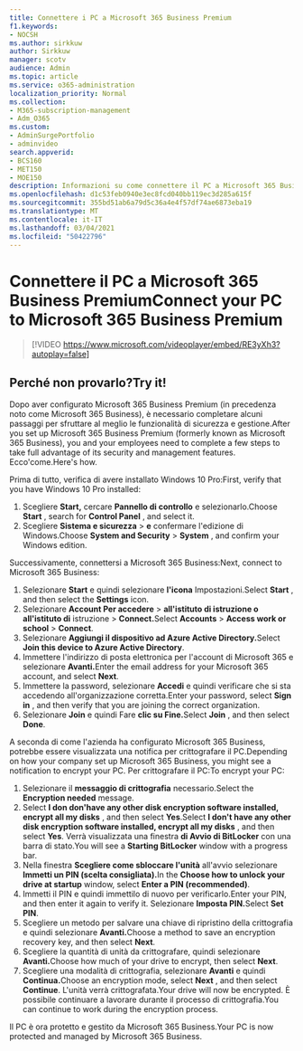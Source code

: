 ```yaml
---
title: Connettere i PC a Microsoft 365 Business Premium
f1.keywords:
- NOCSH
ms.author: sirkkuw
author: Sirkkuw
manager: scotv
audience: Admin
ms.topic: article
ms.service: o365-administration
localization_priority: Normal
ms.collection:
- M365-subscription-management
- Adm_O365
ms.custom:
- AdminSurgePortfolio
- adminvideo
search.appverid:
- BCS160
- MET150
- MOE150
description: Informazioni su come connettere il PC a Microsoft 365 Business.
ms.openlocfilehash: d1c53feb0940e3ec8fcd040bb119ec3d285a615f
ms.sourcegitcommit: 355bd51ab6a79d5c36a4e4f57df74ae6873eba19
ms.translationtype: MT
ms.contentlocale: it-IT
ms.lasthandoff: 03/04/2021
ms.locfileid: "50422796"
---
```

# <a name="connect-your-pc-to-microsoft-365-business-premium"></a><span data-ttu-id="6212c-103">Connettere il PC a Microsoft 365 Business Premium</span><span class="sxs-lookup"><span data-stu-id="6212c-103">Connect your PC to Microsoft 365 Business Premium</span></span>

> [!VIDEO https://www.microsoft.com/videoplayer/embed/RE3yXh3?autoplay=false]

## <a name="try-it"></a><span data-ttu-id="6212c-104">Perché non provarlo?</span><span class="sxs-lookup"><span data-stu-id="6212c-104">Try it!</span></span>
<span data-ttu-id="6212c-105">Dopo aver configurato Microsoft 365 Business Premium (in precedenza noto come Microsoft 365 Business), è necessario completare alcuni passaggi per sfruttare al meglio le funzionalità di sicurezza e gestione.</span><span class="sxs-lookup"><span data-stu-id="6212c-105">After you set up Microsoft 365 Business Premium (formerly known as Microsoft 365 Business), you and your employees need to complete a few steps to take full advantage of its security and management features.</span></span> <span data-ttu-id="6212c-106">Ecco&#39;come.</span><span class="sxs-lookup"><span data-stu-id="6212c-106">Here&#39;s how.</span></span>

<span data-ttu-id="6212c-107">Prima di tutto, verifica di avere installato Windows 10 Pro:</span><span class="sxs-lookup"><span data-stu-id="6212c-107">First, verify that you have Windows 10 Pro installed:</span></span>

1. <span data-ttu-id="6212c-108">Scegliere  **Start,** cercare  **Pannello di controllo** e selezionarlo.</span><span class="sxs-lookup"><span data-stu-id="6212c-108">Choose  **Start** , search for  **Control Panel** , and select it.</span></span>
2. <span data-ttu-id="6212c-109">Scegliere **Sistema e sicurezza**   >   **e** confermare l'edizione di Windows.</span><span class="sxs-lookup"><span data-stu-id="6212c-109">Choose  **System and Security**  >  **System** , and confirm your Windows edition.</span></span>

<span data-ttu-id="6212c-110">Successivamente, connettersi a Microsoft 365 Business:</span><span class="sxs-lookup"><span data-stu-id="6212c-110">Next, connect to Microsoft 365 Business:</span></span>

1. <span data-ttu-id="6212c-111">Selezionare  **Start** e quindi selezionare  **l'icona** Impostazioni.</span><span class="sxs-lookup"><span data-stu-id="6212c-111">Select  **Start** , and then select the  **Settings** icon.</span></span>
2. <span data-ttu-id="6212c-112">Selezionare **Account Per accedere**  >   **all'istituto di istruzione o all'istituto di** istruzione   >   **Connect.**</span><span class="sxs-lookup"><span data-stu-id="6212c-112">Select  **Accounts** >  **Access work or school**  >  **Connect**.</span></span>
3. <span data-ttu-id="6212c-113">Selezionare **Aggiungi il dispositivo ad Azure Active Directory.**</span><span class="sxs-lookup"><span data-stu-id="6212c-113">Select  **Join this device to Azure Active Directory**.</span></span>
4. <span data-ttu-id="6212c-114">Immettere l'indirizzo di posta elettronica per l'account di Microsoft 365 e selezionare **Avanti.**</span><span class="sxs-lookup"><span data-stu-id="6212c-114">Enter the email address for your Microsoft 365 account, and select  **Next**.</span></span>
5. <span data-ttu-id="6212c-115">Immettere la password, selezionare  **Accedi** e quindi verificare che si sta accedendo all'organizzazione corretta.</span><span class="sxs-lookup"><span data-stu-id="6212c-115">Enter your password, select  **Sign in** , and then verify that you are joining the correct organization.</span></span>
6. <span data-ttu-id="6212c-116">Selezionare **Join** e quindi Fare **clic su Fine.**</span><span class="sxs-lookup"><span data-stu-id="6212c-116">Select  **Join** , and then select  **Done**.</span></span>

<span data-ttu-id="6212c-117">A seconda di come l'azienda ha configurato Microsoft 365 Business, potrebbe essere visualizzata una notifica per crittografare il PC.</span><span class="sxs-lookup"><span data-stu-id="6212c-117">Depending on how your company set up Microsoft 365 Business, you might see a notification to encrypt your PC.</span></span> <span data-ttu-id="6212c-118">Per crittografare il PC:</span><span class="sxs-lookup"><span data-stu-id="6212c-118">To encrypt your PC:</span></span>

1. <span data-ttu-id="6212c-119">Selezionare il  **messaggio di crittografia**  necessario.</span><span class="sxs-lookup"><span data-stu-id="6212c-119">Select the  **Encryption needed**  message.</span></span>
2. <span data-ttu-id="6212c-120">Select  **I don don&#39;have any other disk encryption software installed, encrypt all my disks** , and then select  **Yes**.</span><span class="sxs-lookup"><span data-stu-id="6212c-120">Select  **I don&#39;t have any other disk encryption software installed, encrypt all my disks** , and then select  **Yes**.</span></span> <span data-ttu-id="6212c-121">Verrà visualizzata una finestra  **di Avvio di BitLocker**  con una barra di stato.</span><span class="sxs-lookup"><span data-stu-id="6212c-121">You will see a  **Starting BitLocker**  window with a progress bar.</span></span>
3. <span data-ttu-id="6212c-122">Nella finestra **Scegliere come sbloccare l'unità** all'avvio selezionare **Immetti un PIN (scelta consigliata).**</span><span class="sxs-lookup"><span data-stu-id="6212c-122">In the  **Choose how to unlock your drive at startup**  window, select **Enter a PIN (recommended)**.</span></span>
4. <span data-ttu-id="6212c-123">Immetti il PIN e quindi immettilo di nuovo per verificarlo.</span><span class="sxs-lookup"><span data-stu-id="6212c-123">Enter your PIN, and then enter it again to verify it.</span></span> <span data-ttu-id="6212c-124">Selezionare **Imposta PIN.**</span><span class="sxs-lookup"><span data-stu-id="6212c-124">Select  **Set PIN**.</span></span>
5. <span data-ttu-id="6212c-125">Scegliere un metodo per salvare una chiave di ripristino della crittografia e quindi selezionare **Avanti.**</span><span class="sxs-lookup"><span data-stu-id="6212c-125">Choose a method to save an encryption recovery key, and then select  **Next**.</span></span>
6. <span data-ttu-id="6212c-126">Scegliere la quantità di unità da crittografare, quindi selezionare **Avanti.**</span><span class="sxs-lookup"><span data-stu-id="6212c-126">Choose how much of your drive to encrypt, then select  **Next**.</span></span>
7. <span data-ttu-id="6212c-127">Scegliere una modalità di crittografia, selezionare **Avanti** e quindi **Continua.**</span><span class="sxs-lookup"><span data-stu-id="6212c-127">Choose an encryption mode, select  **Next** , and then select  **Continue**.</span></span> <span data-ttu-id="6212c-128">L'unità verrà crittografata.</span><span class="sxs-lookup"><span data-stu-id="6212c-128">Your drive will now be encrypted.</span></span> <span data-ttu-id="6212c-129">È possibile continuare a lavorare durante il processo di crittografia.</span><span class="sxs-lookup"><span data-stu-id="6212c-129">You can continue to work during the encryption process.</span></span>

<span data-ttu-id="6212c-130">Il PC è ora protetto e gestito da Microsoft 365 Business.</span><span class="sxs-lookup"><span data-stu-id="6212c-130">Your PC is now protected and managed by Microsoft 365 Business.</span></span>